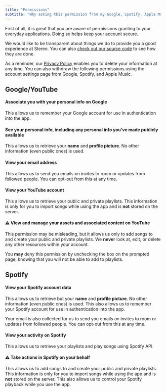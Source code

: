 ```yaml
---
title: "Permissions"
subtitle: "Why asking this permission from my Google, Spotify, Apple Music account?"
---
```


First of all, it is great that you are aware of permissions granting to your everyday applications. Doing so helps keep your account secure.

We would like to be transparent about things we do to provide you a good experience at Stereo. You can also [check out our source code](https://github.com/hoangvvo/stereo-web) to see how they are done.

As a reminder, our [Privacy Policy](/privacy) enables you to delete your information at any time. You can also withdraw the following permissions using the account settings page from Google, Spotify, and Apple Music.

## Google/YouTube

#### Associate you with your personal info on Google

This allows us to remember your Google account for use in authentication into the app.

#### See your personal info, including any personal info you've made publicly available

This allows us to retrieve your **name** and **profile picture**. No other information (even public ones) is used.

#### View your email address

This allows us to send you emails on invites to room or updates from followed people. You can opt-out from this at any time.

#### View your YouTube account

This allows us to retrieve your public and private playlists. This information is only for you to import songs while using the app and is **not** stored on the server.

#### ⚠️ View and manage your assets and associated content on YouTube

This permission may be misleading, but it allows us only to add songs to and create your public and private playlists. We **never** look at, edit, or delete any other resources within your account.

You **may** deny this permission by unchecking the box on the prompted page, knowing that you will not be able to add to playlists.

## Spotify

#### View your Spotify account data

This allows us to retrieve but your **name** and **profile picture**. No other information (even public ones) is used. This also allows us to remember your Spotify account for use in authentication into the app.

Your email is also collected for us to send you emails on invites to room or updates from followed people. You can opt-out from this at any time.

#### View your activity on Spotify

This allows us to retrieve your playlists and play songs using Spotify API.

#### ⚠️ Take actions in Spotify on your behalf

This allows us to add songs to and create your public and private playlists. This information is only for you to import songs while using the app and is **not** stored on the server. This also allows us to control your Spotify playback while you use the app.

